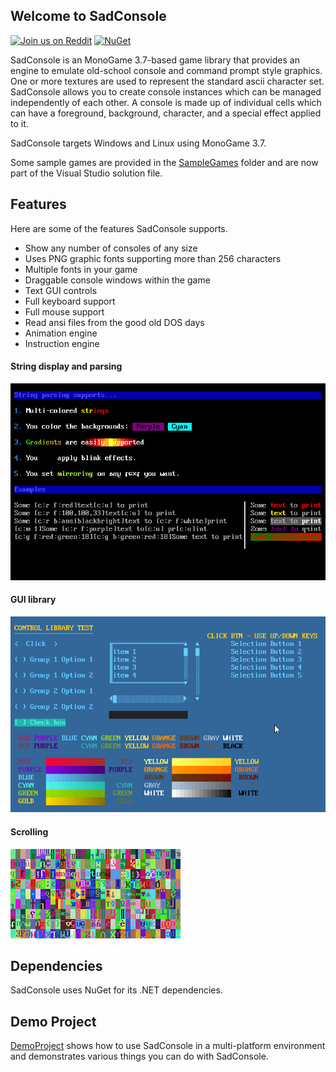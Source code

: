 ## Welcome to SadConsole

[![Join us on Reddit](https://img.shields.io/badge/reddit-SadConsole-red.svg)](http://reddit.com/r/sadconsole) [![NuGet](https://img.shields.io/nuget/v/SadConsole.svg)][github]

SadConsole is an MonoGame 3.7-based game library that provides an engine to emulate old-school console and command prompt style graphics. One or more textures are used to represent the standard ascii character set. SadConsole allows you to create console instances which can be managed independently of each other. A console is made up of individual cells which can have a foreground, background, character, and a special effect applied to it. 

SadConsole targets Windows and Linux using MonoGame 3.7.

Some sample games are provided in the [SampleGames](https://github.com/Thraka/SadConsole/tree/master/SampleGames) folder and are now part of the Visual Studio solution file.

## Features

Here are some of the features SadConsole supports.

* Show any number of consoles of any size
* Uses PNG graphic fonts supporting more than 256 characters
* Multiple fonts in your game
* Draggable console windows within the game
* Text GUI controls
* Full keyboard support
* Full mouse support
* Read ansi files from the good old DOS days
* Animation engine
* Instruction engine

#### String display and parsing
![string pic](images/stringparseexample.gif)

#### GUI library
![GUI library pic](images/ui-example.gif)

#### Scrolling
![scrolling console](images/scrolling-example2.gif)

## Dependencies
SadConsole uses NuGet for its .NET dependencies.

## Demo Project
[DemoProject](https://github.com/thraka/SadConsole/tree/master/src/DemoProject/SharedCode) shows how to use SadConsole in a multi-platform environment and demonstrates various things you can do with SadConsole.

[github]: http://www.nuget.org/packages/SadConsole/